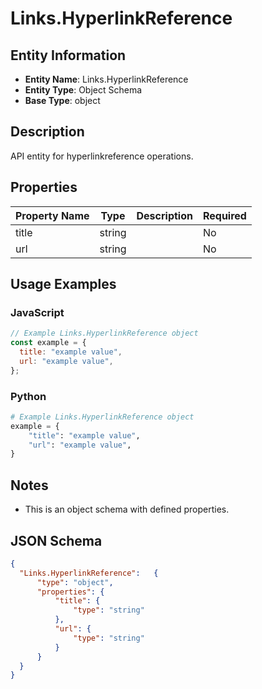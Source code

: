 # Links.HyperlinkReference

## Entity Information
- **Entity Name**: Links.HyperlinkReference
- **Entity Type**: Object Schema
- **Base Type**: object

## Description
API entity for hyperlinkreference operations.

## Properties

| Property Name | Type | Description | Required |
|---------------|------|-------------|----------|
| title | string |  | No |
| url | string |  | No |

## Usage Examples

### JavaScript
```javascript
// Example Links.HyperlinkReference object
const example = {
  title: "example value",
  url: "example value",
};
```

### Python
```python
# Example Links.HyperlinkReference object
example = {
    "title": "example value",
    "url": "example value",
}
```

## Notes
- This is an object schema with defined properties.

## JSON Schema
```json
{
  "Links.HyperlinkReference":   {
      "type": "object",
      "properties": {
          "title": {
              "type": "string"
          },
          "url": {
              "type": "string"
          }
      }
  }
}
```
